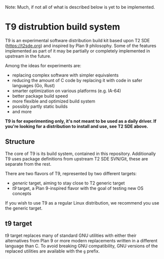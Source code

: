Note: Much, if not all of what is described below is yet to be implemented.

# T9 distrubtion build system

T9 is an experimental software distribution build kit based upon T2 SDE
(https://t2sde.org) and inspired by Plan 9 philosophy. Some of the features
implemented as part of it may be partially or completely implemented in upstream
in the future. 

Among the ideas for experiments are:
- replacing complex software with simpler equivalents
- reducing the amount of C code by replacing it with code in safer languages
(Go, Rust)
- smarter optimization on various platforms (e.g. IA-64)
- better package build speed
- more flexible and optimized build system
- possibly partly static builds
- and more

**T9 is for experimenting only, it's not meant to be used as a daily driver. If
you're looking for a distribution to install and use, see T2 SDE above.**

## Structure

The core of T9 is its build system, contained in this repository. Additionally
T9 uses package definitions from upstream T2 SDE SVN/Git, these are separate
from the rest.

There are two flavors of T9, represented by two different targets:
- *generic* target, aiming to stay close to T2 generic target
- *t9* target, a Plan 9-inspired flavor with the goal of testing new OS concepts

If you wish to use T9 as a regular Linux distribution, we recommend you use the
generic target.

## t9 target

t9 target replaces many of standard GNU utilities with either their alternatives
from Plan 9 or more modern replacements written in a different language than C.
To avoid breaking GNU compatibility, GNU versions of the replaced utilities are
available with the `g` prefix.
